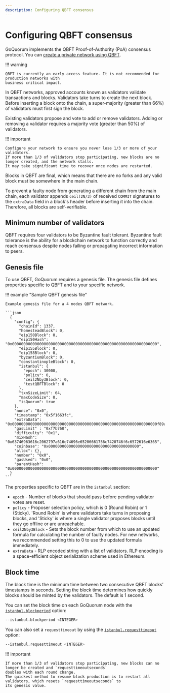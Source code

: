```yaml
---
description: Configuring QBFT consensus
---
```


# Configuring QBFT consensus

GoQuorum implements the QBFT Proof-of-Authority (PoA) consensus protocol.
You can [create a private network using QBFT](../../../Tutorials/Private-Network/Create-QBFT-Network.md).

!!! warning

    QBFT is currently an early access feature. It is not recommended for production networks with
    business critical impact.

In QBFT networks, approved accounts known as validators validate transactions and blocks.
Validators take turns to create the next block.
Before inserting a block onto the chain, a super-majority (greater than 66%) of validators must first sign the block.

Existing validators propose and vote to add or remove validators.
Adding or removing a validator requires a majority vote (greater than 50%) of validators.

!!! important

    Configure your network to ensure you never lose 1/3 or more of your validators.
    If more than 1/3 of validators stop participating, new blocks are no longer created, and the network stalls.
    It may take significant time to recover once nodes are restarted.

Blocks in QBFT are final, which means that there are no forks and any valid block must be somewhere in the main chain.

To prevent a faulty node from generating a different chain from the main chain, each validator appends `ceil(2N/3)` of
received `COMMIT` signatures to the `extraData` field in a block's header before inserting it into the chain.
Therefore, all blocks are self-verifiable.

## Minimum number of validators

QBFT requires four validators to be Byzantine fault tolerant.
Byzantine fault tolerance is the ability for a blockchain network to function correctly and reach consensus despite nodes
failing or propagating incorrect information to peers.

## Genesis file

To use QBFT, GoQuorum requires a genesis file.
The genesis file defines properties specific to QBFT and to your specific network.

!!! example "Sample QBFT genesis file"

    Example genesis file for a 4 nodes QBFT network.

    ```json
      {
        "config": {
          "chainId": 1337,
          "homesteadBlock": 0,
          "eip150Block": 0,
          "eip150Hash": "0x0000000000000000000000000000000000000000000000000000000000000000",
          "eip155Block": 0,
          "eip158Block": 0,
          "byzantiumBlock": 0,
          "constantinopleBlock": 0,
          "istanbul": {
            "epoch": 30000,
            "policy": 0,
            "ceil2Nby3Block": 0,
            "testQBFTBlock": 0
          },
          "txnSizeLimit": 64,
          "maxCodeSize": 0,
          "isQuorum": true
        },
        "nonce": "0x0",
        "timestamp": "0x5f1663fc",
        "extraData": "0x0000000000000000000000000000000000000000000000000000000000000000f89af8549493917cadbace5dfce132b991732c6cda9bcc5b8a9427a97c9aaf04f18f3014c32e036dd0ac76da5f1894ce412f988377e31f4d0ff12d74df73b51c42d0ca9498c1334496614aed49d2e81526d089f7264fed9cb8410000000000000000000000000000000000000000000000000000000000000000000000000000000000000000000000000000000000000000000000000000000000c0",
        "gasLimit" : "0xf7b760",
        "difficulty": "0x1",
        "mixHash": "0x63746963616c2062797a616e74696e65206661756c7420746f6c6572616e6365",
        "coinbase": "0x0000000000000000000000000000000000000000",
        "alloc": {},
        "number": "0x0",
        "gasUsed": "0x0",
        "parentHash": "0x0000000000000000000000000000000000000000000000000000000000000000"
      }
    ```

The properties specific to QBFT are in the `istanbul` section:

* `epoch` - Number of blocks that should pass before pending validator votes are reset.
* `policy` - Proposer selection policy, which is 0 (Round Robin) or 1 (Sticky).
  'Round Robin' is where validators take turns in proposing blocks, and 'Sticky' is where a single validator proposes
  blocks until they go offline or are unreachable.
* `ceil2Nby3Block` - Sets the block number from which to use an updated formula for calculating the number of faulty nodes.
  For new networks, we recommended setting this to 0 to use the updated formula immediately.
* `extraData` - RLP encoded string with a list of validators.
  RLP encoding is a space-efficient object serialization scheme used in Ethereum.

## Block time

The block time is the minimum time between two consecutive QBFT blocks’ timestamps in seconds.
Setting the block time determines how quickly blocks should be minted by the validators.
The default is 1 second.

You can set the block time on each GoQuorum node with the
[`istanbul.blockperiod`](../../../Reference/CLI-Syntax.md#istanbulblockperiod) option:

```bash
--istanbul.blockperiod <INTEGER>
```

You can also set a `requesttimeout` by using the
[`istanbul.requesttimeout`](../../../Reference/CLI-Syntax.md#istanbulrequesttimeout) option:

```bash
--istanbul.requesttimeout <INTEGER>
```

!!! important

    If more than 1/3 of validators stop participating, new blocks can no longer be created and `requesttimeoutseconds`
    doubles with each round change.
    The quickest method to resume block production is to restart all validators, which resets `requesttimeoutseconds` to
    its genesis value.
